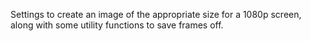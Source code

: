 Settings to create an image of the appropriate size for a 1080p screen, along with some utility functions to save frames off.
